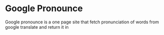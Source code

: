 # Google Pronounce

Google pronounce is a one page site that fetch pronunciation of words from google translate and return it in   
